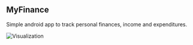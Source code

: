 ## My Finance 

Simple android app to track personal finances, income and expenditures.

![Visualization](myfinance/png)
